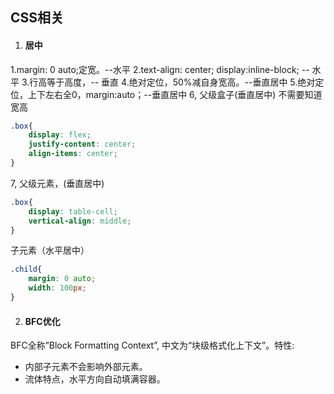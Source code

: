 ## CSS相关

1. #### 居中

1.margin: 0 auto;定宽。--水平
2.text-align: center; display:inline-block; -- 水平
3.行高等于高度，-- 垂直
4.绝对定位，50%减自身宽高。--垂直居中
5.绝对定位，上下左右全0，margin:auto；--垂直居中
6, 父级盒子(垂直居中) 不需要知道宽高

```css
.box{
    display: flex;
    justify-content: center;
    align-items: center;
}   
```

7, 父级元素，(垂直居中)

```css
.box{
    display: table-cell;
    vertical-align: middle;
}
```

子元素（水平居中）

```css
.child{
    margin: 0 auto;
    width: 100px;
}
```



2. #### BFC优化

BFC全称”Block Formatting Context”, 中文为“块级格式化上下文”。特性:

- 内部子元素不会影响外部元素。
- 流体特点，水平方向自动填满容器。

